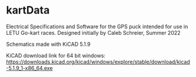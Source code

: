 # kartData
Electrical Specifications and Software for the GPS puck intended for use in LETU Go-kart races. Designed initially by Caleb Schreier, Summer 2022

Schematics made with KiCAD 5.1.9 

KiCAD download link for 64 bit windows: https://downloads.kicad.org/kicad/windows/explore/stable/download/kicad-5.1.9_1-x86_64.exe
